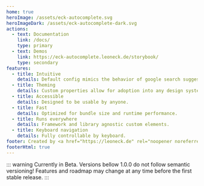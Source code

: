```yaml
---
home: true
heroImage: /assets/eck-autocomplete.svg
heroImageDark: /assets/eck-autocomplete-dark.svg
actions:
  - text: Documentation
    link: /docs/
    type: primary
  - text: Demos
    link: https://eck-autocomplete.leoneck.de/storybook/
    type: secondary
features:
  - title: Intuitive
    details: Default config mimics the behavior of google search suggestions.
  - title: Theming
    details: Custom properties allow for adoption into any design system.
  - title: Accessible
    details: Designed to be usable by anyone.
  - title: Fast
    details: Optimized for bundle size and runtime performance.
  - title: Runs everywhere
    details: Framework and library agnostic custom elements.
  - title: Keyboard navigation
    details: Fully controllable by keyboard.
footer: Created by <a href="https://leoneck.de" rel="noopener noreferrer">Leon Eck</a>
footerHtml: true
---
```


::: warning
Currently in Beta. Versions bellow 1.0.0 do not follow semantic versioning!
Features and roadmap may change at any time before the first stable release.
:::

<Roadmap style="margin: 30px 0"/>
